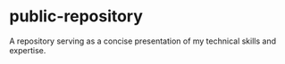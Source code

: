 # public-repository
A repository serving as a concise presentation of my technical skills and expertise.
